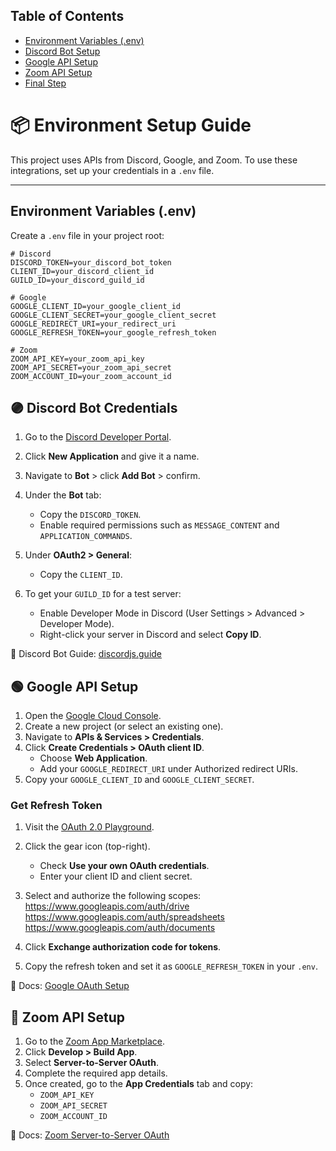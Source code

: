 ## Table of Contents

- [Environment Variables (.env)](#environment-variables-env)
- [Discord Bot Setup](#discord-bot-setup)
- [Google API Setup](#google-api-setup)
- [Zoom API Setup](#zoom-api-setup)
- [Final Step](#final-step)

# 📦 Environment Setup Guide

This project uses APIs from Discord, Google, and Zoom. To use these integrations, set up your credentials in a `.env` file.

---

## Environment Variables (.env)

Create a `.env` file in your project root:

```env
# Discord
DISCORD_TOKEN=your_discord_bot_token
CLIENT_ID=your_discord_client_id
GUILD_ID=your_discord_guild_id

# Google
GOOGLE_CLIENT_ID=your_google_client_id
GOOGLE_CLIENT_SECRET=your_google_client_secret
GOOGLE_REDIRECT_URI=your_redirect_uri
GOOGLE_REFRESH_TOKEN=your_google_refresh_token

# Zoom
ZOOM_API_KEY=your_zoom_api_key
ZOOM_API_SECRET=your_zoom_api_secret
ZOOM_ACCOUNT_ID=your_zoom_account_id
```

## 🟣 Discord Bot Credentials

1. Go to the [Discord Developer Portal](https://discord.com/developers/applications).

2. Click **New Application** and give it a name.

3. Navigate to **Bot** > click **Add Bot** > confirm.

4. Under the **Bot** tab:
   - Copy the `DISCORD_TOKEN`.
   - Enable required permissions such as `MESSAGE_CONTENT` and `APPLICATION_COMMANDS`.

5. Under **OAuth2 > General**:
   - Copy the `CLIENT_ID`.

6. To get your `GUILD_ID` for a test server:
   - Enable Developer Mode in Discord (User Settings > Advanced > Developer Mode).
   - Right-click your server in Discord and select **Copy ID**.

📘 Discord Bot Guide: [discordjs.guide](https://discordjs.guide/preparations/setting-up-a-bot-application.html)

## 🟢 Google API Setup

1. Open the [Google Cloud Console](https://console.cloud.google.com/).
2. Create a new project (or select an existing one).
3. Navigate to **APIs & Services > Credentials**.
4. Click **Create Credentials > OAuth client ID**.
   - Choose **Web Application**.
   - Add your `GOOGLE_REDIRECT_URI` under Authorized redirect URIs.
5. Copy your `GOOGLE_CLIENT_ID` and `GOOGLE_CLIENT_SECRET`.

### Get Refresh Token

1. Visit the [OAuth 2.0 Playground](https://developers.google.com/oauthplayground/).
2. Click the gear icon (top-right).
   - Check **Use your own OAuth credentials**.
   - Enter your client ID and client secret.

3. Select and authorize the following scopes:
https://www.googleapis.com/auth/drive
https://www.googleapis.com/auth/spreadsheets
https://www.googleapis.com/auth/documents

4. Click **Exchange authorization code for tokens**.
5. Copy the refresh token and set it as `GOOGLE_REFRESH_TOKEN` in your `.env`.

📘 Docs: [Google OAuth Setup](https://developers.google.com/identity/protocols/oauth2)

## 🔵 Zoom API Setup

1. Go to the [Zoom App Marketplace](https://marketplace.zoom.us/).
2. Click **Develop > Build App**.
3. Select **Server-to-Server OAuth**.
4. Complete the required app details.
5. Once created, go to the **App Credentials** tab and copy:
   - `ZOOM_API_KEY`
   - `ZOOM_API_SECRET`
   - `ZOOM_ACCOUNT_ID`

📘 Docs: [Zoom Server-to-Server OAuth](https://developers.zoom.us/docs/internal-apps/s2s-oauth/)